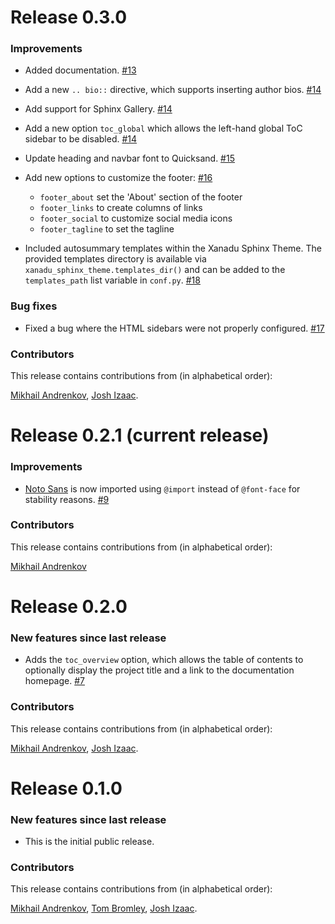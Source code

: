 # Release 0.3.0

### Improvements

* Added documentation. [#13](https://github.com/XanaduAI/xanadu-sphinx-theme/pull/13)

* Add a new `.. bio::` directive, which supports inserting author bios. [#14](https://github.com/XanaduAI/xanadu-sphinx-theme/pull/14)

* Add support for Sphinx Gallery. [#14](https://github.com/XanaduAI/xanadu-sphinx-theme/pull/14)

* Add a new option `toc_global` which allows the left-hand global ToC sidebar
  to be disabled. [#14](https://github.com/XanaduAI/xanadu-sphinx-theme/pull/14)

* Update heading and navbar font to Quicksand. [#15](https://github.com/XanaduAI/xanadu-sphinx-theme/pull/15)

* Add new options to customize the footer: [#16](https://github.com/XanaduAI/xanadu-sphinx-theme/pull/16)

  - `footer_about` set the 'About' section of the footer
  - `footer_links` to create columns of links
  - `footer_social` to customize social media icons
  - `footer_tagline` to set the tagline

* Included autosummary templates within the Xanadu Sphinx Theme.
  The provided templates directory is available via
  `xanadu_sphinx_theme.templates_dir()` and can be added to the
  `templates_path` list variable in `conf.py`.
  [#18](https://github.com/XanaduAI/xanadu-sphinx-theme/pull/18)

### Bug fixes

* Fixed a bug where the HTML sidebars were not properly configured. [#17](https://github.com/XanaduAI/xanadu-sphinx-theme/pull/17)

### Contributors

This release contains contributions from (in alphabetical order):

[Mikhail Andrenkov](https://github.com/Mandrenkov),
[Josh Izaac](https://github.com/josh146).

# Release 0.2.1 (current release)

### Improvements

* [Noto Sans](https://fonts.google.com/noto/specimen/Noto+Sans) is now imported
  using `@import` instead of `@font-face` for stability reasons.
  [#9](https://github.com/XanaduAI/xanadu-sphinx-theme/pull/9)

### Contributors

This release contains contributions from (in alphabetical order):

[Mikhail Andrenkov](https://github.com/Mandrenkov)

# Release 0.2.0

### New features since last release

* Adds the `toc_overview` option, which allows the table of contents to
  optionally display the project title and a link to the documentation
  homepage. [#7](https://github.com/XanaduAI/xanadu-sphinx-theme/pull/7)

### Contributors

This release contains contributions from (in alphabetical order):

[Mikhail Andrenkov](https://github.com/Mandrenkov),
[Josh Izaac](https://github.com/josh146).

# Release 0.1.0

### New features since last release

* This is the initial public release.

### Contributors

This release contains contributions from (in alphabetical order):

[Mikhail Andrenkov](https://github.com/Mandrenkov),
[Tom Bromley](https://github.com/trbromley),
[Josh Izaac](https://github.com/josh146).
